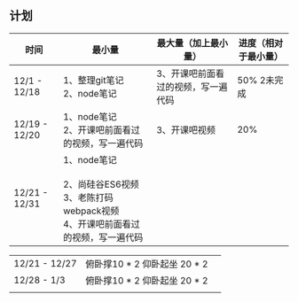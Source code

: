## 计划

| 时间          | 最小量                                                       | 最大量（加上最小量）                | 进度（相对于最小量） |
| ------------- | ------------------------------------------------------------ | ----------------------------------- | -------------------- |
| 12/1 - 12/18  | 1、整理git笔记<br />2、node笔记<br />                        | 3、开课吧前面看过的视频，写一遍代码 | 50%  2未完成         |
| 12/19 - 12/20 | 1、node笔记<br />2、开课吧前面看过的视频，写一遍代码         | 3、开课吧视频                       | 20%                  |
| 12/21 - 12/31 | 1、node笔记<br /><br />2、尚硅谷ES6视频<br />3、老陈打码webpack视频<br />4、开课吧前面看过的视频，写一遍代码 |                                     |                      |

|               |                               |      |
| ------------- | ----------------------------- | ---- |
| 12/21 - 12/27 | 俯卧撑10 * 2  仰卧起坐 20 * 2 |      |
| 12/28 - 1/3   | 俯卧撑10 * 2  仰卧起坐 20 * 2 |      |
|               |                               |      |

